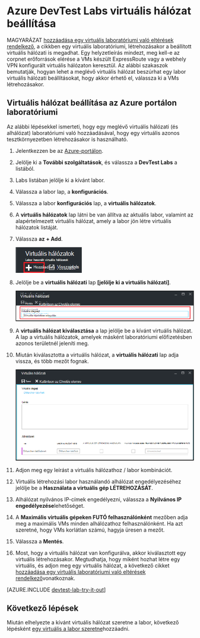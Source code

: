 <properties
    pageTitle="Virtuális hálózat beállítása az Azure DevTest Labs |} Microsoft Azure"
    description="Megtudhatja, hogy miként konfigurálható egy meglévő virtuális hálózati és alhálózat és a hierarchiák használata egy virtuális az Azure DevTest Labs"
    services="devtest-lab,virtual-machines"
    documentationCenter="na"
    authors="tomarcher"
    manager="douge"
    editor=""/>

<tags
    ms.service="devtest-lab"
    ms.workload="na"
    ms.tgt_pltfrm="na"
    ms.devlang="na"
    ms.topic="article"
    ms.date="09/06/2016"
    ms.author="tarcher"/>

# <a name="configure-a-virtual-network-in-azure-devtest-labs"></a>Azure DevTest Labs virtuális hálózat beállítása

MAGYARÁZAT [hozzáadása egy virtuális laboratóriumi való eltérések rendelkező](devtest-lab-add-vm-with-artifacts.md), a cikkben egy virtuális laboratóriumi, létrehozásakor a beállított virtuális hálózati is megadhat. Egy helyzetleírás mindezt, meg kell-e az corpnet erőforrások elérése a VMs készült ExpressRoute vagy a webhely VPN konfigurált virtuális hálózaton keresztül. Az alábbi szakaszok bemutatják, hogyan lehet a meglévő virtuális hálózat beszúrhat egy labor virtuális hálózati beállításokat, hogy akkor érhető el, válassza ki a VMs létrehozásakor.

## <a name="configure-a-virtual-network-for-a-lab-using-the-azure-portal"></a>Virtuális hálózat beállítása az Azure portálon laboratóriumi
Az alábbi lépésekkel ismerteti, hogy egy meglévő virtuális hálózati (és alhálózat) laboratóriumi való hozzáadásával, hogy egy virtuális azonos tesztkörnyezetben létrehozásakor is használható. 

1. Jelentkezzen be az [Azure-portálon](http://go.microsoft.com/fwlink/p/?LinkID=525040).

1. Jelölje ki a **További szolgáltatások**, és válassza a **DevTest Labs** a listából.

1. Labs listában jelölje ki a kívánt labor. 

1. Válassza a labor lap, a **konfigurációs**.

1. Válassza a labor **konfigurációs** lap, a **virtuális hálózatok**.

1. A **virtuális hálózatok** lap látni be van állítva az aktuális labor, valamint az alapértelmezett virtuális hálózat, amely a labor jön létre virtuális hálózatok listáját. 

1. Válassza **az + Add**.

    ![Egy meglévő virtuális hálózat hozzáadása a labor](./media/devtest-lab-configure-vnet/lab-settings-vnet-add.png)
    
1. Jelölje be a **virtuális hálózati** lap **[jelölje ki a virtuális hálózati]**.

    ![Jelölje be a létező virtuális hálózathoz](./media/devtest-lab-configure-vnet/lab-settings-vnets-vnet1.png)
    
1. A **virtuális hálózat kiválasztása** a lap jelölje be a kívánt virtuális hálózat. A lap a virtuális hálózatok, amelyek másként laboratóriumi előfizetésben azonos területnél jeleníti meg.  

1. Miután kiválasztotta a virtuális hálózat, a **virtuális hálózati** lap adja vissza, és több mezőt fognak.  

    ![Jelöljön ki egy meglévő virtuális hálózatot](./media/devtest-lab-configure-vnet/lab-settings-vnets-vnet2.png)

1. Adjon meg egy leírást a virtuális hálózathoz / labor kombinációt.

1. Virtuális létrehozási labor használandó alhálózat engedélyezéséhez jelölje be a **Használata a virtuális gép LÉTREHOZÁSÁT**.

1. Alhálózat nyilvános IP-címek engedélyezni, válassza a **Nyilvános IP engedélyezése**lehetőséget.

1. A **Maximális virtuális gépeken FUTÓ felhasználónként** mezőben adja meg a maximális VMs minden alhálózathoz felhasználónként. Ha azt szeretné, hogy VMs korlátlan számú, hagyja üresen a mezőt.

1. Válassza a **Mentés**.

1. Most, hogy a virtuális hálózat van konfigurálva, akkor kiválasztott egy virtuális létrehozásakor. Megtudhatja, hogy miként hozhat létre egy virtuális, és adjon meg egy virtuális hálózat, a következő cikket [hozzáadása egy virtuális laboratóriumi való eltérések rendelkező](devtest-lab-add-vm-with-artifacts.md)vonatkoznak. 

[AZURE.INCLUDE [devtest-lab-try-it-out](../../includes/devtest-lab-try-it-out.md)]

## <a name="next-steps"></a>Következő lépések

Miután elhelyezte a kívánt virtuális hálózat szeretne a labor, következő lépésként [egy virtuális a labor szeretne](devtest-lab-add-vm-with-artifacts.md)hozzáadni.